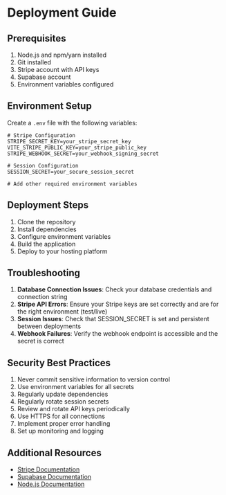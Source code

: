 # Deployment Guide

## Prerequisites
1. Node.js and npm/yarn installed
2. Git installed
3. Stripe account with API keys
4. Supabase account
5. Environment variables configured

## Environment Setup
Create a `.env` file with the following variables:

```env
# Stripe Configuration
STRIPE_SECRET_KEY=your_stripe_secret_key
VITE_STRIPE_PUBLIC_KEY=your_stripe_public_key
STRIPE_WEBHOOK_SECRET=your_webhook_signing_secret

# Session Configuration
SESSION_SECRET=your_secure_session_secret

# Add other required environment variables
```

## Deployment Steps
1. Clone the repository
2. Install dependencies
3. Configure environment variables
4. Build the application
5. Deploy to your hosting platform

## Troubleshooting
1. **Database Connection Issues**: Check your database credentials and connection string
2. **Stripe API Errors**: Ensure your Stripe keys are set correctly and are for the right environment (test/live)
3. **Session Issues**: Check that SESSION_SECRET is set and persistent between deployments
4. **Webhook Failures**: Verify the webhook endpoint is accessible and the secret is correct

## Security Best Practices
1. Never commit sensitive information to version control
2. Use environment variables for all secrets
3. Regularly update dependencies
4. Regularly rotate session secrets
5. Review and rotate API keys periodically
6. Use HTTPS for all connections
7. Implement proper error handling
8. Set up monitoring and logging

## Additional Resources
- [Stripe Documentation](https://stripe.com/docs)
- [Supabase Documentation](https://supabase.com/docs)
- [Node.js Documentation](https://nodejs.org/docs)